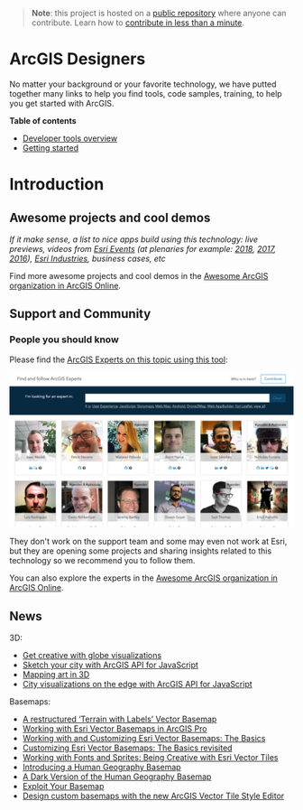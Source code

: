 > **Note**: this project is hosted on a [public repository](https://github.com/hhkaos/awesome-arcgis) where anyone can contribute. Learn how to [contribute in less than a minute](https://github.com/hhkaos/awesome-arcgis/blob/master/CONTRIBUTING.md#contributions).

# ArcGIS Designers

No matter your background or your favorite technology, we have putted together many links to help you find tools, code samples, training, to help you get started with ArcGIS.

<!-- START doctoc generated TOC please keep comment here to allow auto update -->
<!-- DON'T EDIT THIS SECTION, INSTEAD RE-RUN doctoc TO UPDATE -->
**Table of contents**

- [Developer tools overview](#developer-tools-overview)
- [Getting started](#getting-started)

<!-- END doctoc generated TOC please keep comment here to allow auto update -->

# Introduction

## Awesome projects and cool demos

*If it make sense, a list to nice apps build using this technology: live previews, videos from [Esri Events](https://www.youtube.com/channel/UC_yE3TatdZKAXvt_TzGJ6mw) (at plenaries for example: [2018](https://www.youtube.com/watch?v=K2lBYyAGN_c&list=PLaPDDLTCmy4aE-073hhwZQplvJ8MmKZCe), [2017](https://www.youtube.com/watch?v=uHDkhm3QiTY&list=PLaPDDLTCmy4aJoXyro9yWOr2pdIe0mr9A), [2016](https://www.youtube.com/watch?v=Qn7ezk-9iqs&list=PLaPDDLTCmy4ZvztJzqBnGTBoD0Lz9r39S)), [Esri Industries](https://www.youtube.com/channel/UCZTiOg3n0pqUDSatq7mS2PA/), business cases, etc*

Find more awesome projects and cool demos in the [Awesome ArcGIS organization in ArcGIS Online](https://awesome-arcgis.maps.arcgis.com/home/group.html?id=8cb77aecfb4d49cb8460a97181aa5434&start=1&view=list#content).

## Support and Community

### People you should know

Please find the [ArcGIS Experts on this topic using this tool](https://esri-es.github.io/arcgis-experts/?topic=design):

[![ArcGIS Experts Tool Screenshot](https://github.com/esri-es/arcgis-experts/blob/master/assets/imgs/arcgis-experts-tool.png?raw=true)](https://esri-es.github.io/arcgis-experts/?topic=design)

They don't work on the support team and some may even not work at Esri,
but they are opening some projects and sharing insights related to this
technology so we recommend you to follow them.

You can also explore the experts in the [Awesome ArcGIS organization in ArcGIS Online](https://awesome-arcgis.maps.arcgis.com/home/group.html?id=f3807dde35134fb5b5f0cdc9b1b506f0&start=1&view=list#content).

## News

3D:

* [Get creative with globe visualizations](https://www.esri.com/arcgis-blog/products/js-api-arcgis/mapping/get-creative-with-globe-visualizations/)
* [Sketch your city with ArcGIS API for JavaScript](https://www.esri.com/arcgis-blog/products/js-api-arcgis/mapping/sketch-your-city-with-arcgis-api-for-javascript/)
* [Mapping art in 3D](https://www.esri.com/arcgis-blog/products/3d-gis/3d-gis/mapping-art-in-3d/)
* [City visualizations on the edge with ArcGIS API for JavaScript](https://www.esri.com/arcgis-blog/products/js-api-arcgis/mapping/city-visualizations-on-the-edge-with-arcgis-api-for-javascript/)

Basemaps:

* [A restructured ‘Terrain with Labels’ Vector Basemap](https://www.esri.com/arcgis-blog/products/mapping/mapping/a-restructured-terrain-with-labels-vector-basemap/)
* [Working with Esri Vector Basemaps in ArcGIS Pro](https://www.esri.com/arcgis-blog/products/arcgis-pro/mapping/vector-basemaps-in-arcgis-pro/)
* [Working with and Customizing Esri Vector Basemaps: The Basics](https://www.esri.com/arcgis-blog/products/mapping/mapping/working-with-and-customizing-esri-vector-basemaps-the-basics/)
* [Customizing Esri Vector Basemaps: The Basics revisited](https://www.esri.com/arcgis-blog/products/arcgis-online/mapping/working-with-and-customizing-esri-vector-basemaps/)
* [Working with Fonts and Sprites: Being Creative with Esri Vector Tiles](https://www.esri.com/arcgis-blog/products/mapping/mapping/working-with-fonts-and-sprites-being-creative-with-esri-vector-tiles/)
* [Introducing a Human Geography Basemap](https://www.esri.com/arcgis-blog/products/mapping/mapping/introducing-a-human-geography-basemap/)
* [A Dark Version of the Human Geography Basemap](https://www.esri.com/arcgis-blog/products/mapping/mapping/a-dark-version-of-the-human-geography-basemap/)
* [Exploit Your Basemap](https://www.esri.com/arcgis-blog/products/mapping/mapping/exploit-your-basemap/)
* [Design custom basemaps with the new ArcGIS Vector Tile Style Editor](https://www.esri.com/arcgis-blog/products/developers/mapping/design-custom-basemaps-with-the-new-arcgis-vector-tile-style-editor/)
